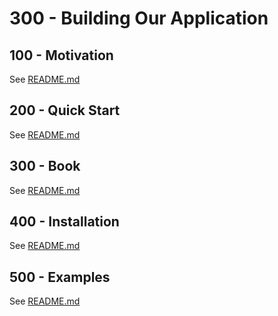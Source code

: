 # 300 - Building Our Application

## 100 - Motivation

See [README.md](./100/README.md)

## 200 - Quick Start

See [README.md](./200/README.md)

## 300 - Book

See [README.md](./300/README.md)

## 400 - Installation

See [README.md](./400/README.md)

## 500 - Examples

See [README.md](./500/README.md)
